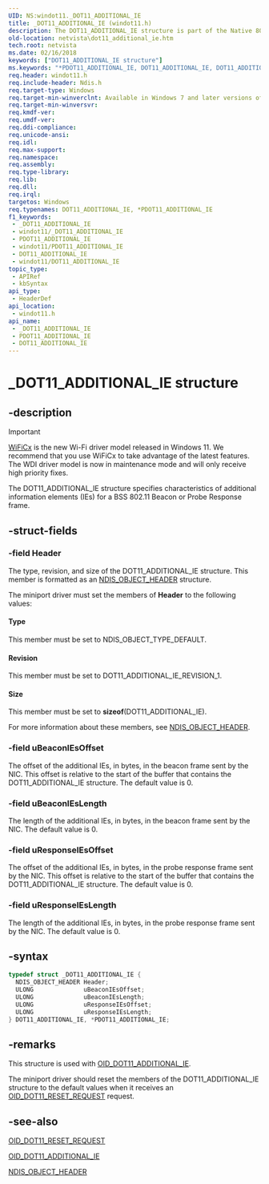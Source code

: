 ```yaml
---
UID: NS:windot11._DOT11_ADDITIONAL_IE
title: _DOT11_ADDITIONAL_IE (windot11.h)
description: The DOT11_ADDITIONAL_IE structure is part of the Native 802.11 Wireless LAN interface, which is deprecated for Windows 10 and later.
old-location: netvista\dot11_additional_ie.htm
tech.root: netvista
ms.date: 02/16/2018
keywords: ["DOT11_ADDITIONAL_IE structure"]
ms.keywords: "*PDOT11_ADDITIONAL_IE, DOT11_ADDITIONAL_IE, DOT11_ADDITIONAL_IE structure [Network Drivers Starting with Windows Vista], Native_802.11_data_types_306f816b-e8fa-4f61-be10-5fd4d793f5a5.xml, PDOT11_ADDITIONAL_IE, PDOT11_ADDITIONAL_IE structure pointer [Network Drivers Starting with Windows Vista], _DOT11_ADDITIONAL_IE, netvista.dot11_additional_ie, windot11/DOT11_ADDITIONAL_IE, windot11/PDOT11_ADDITIONAL_IE"
req.header: windot11.h
req.include-header: Ndis.h
req.target-type: Windows
req.target-min-winverclnt: Available in Windows 7 and later versions of the Windows operating   systems.
req.target-min-winversvr: 
req.kmdf-ver: 
req.umdf-ver: 
req.ddi-compliance: 
req.unicode-ansi: 
req.idl: 
req.max-support: 
req.namespace: 
req.assembly: 
req.type-library: 
req.lib: 
req.dll: 
req.irql: 
targetos: Windows
req.typenames: DOT11_ADDITIONAL_IE, *PDOT11_ADDITIONAL_IE
f1_keywords:
 - _DOT11_ADDITIONAL_IE
 - windot11/_DOT11_ADDITIONAL_IE
 - PDOT11_ADDITIONAL_IE
 - windot11/PDOT11_ADDITIONAL_IE
 - DOT11_ADDITIONAL_IE
 - windot11/DOT11_ADDITIONAL_IE
topic_type:
 - APIRef
 - kbSyntax
api_type:
 - HeaderDef
api_location:
 - windot11.h
api_name:
 - _DOT11_ADDITIONAL_IE
 - PDOT11_ADDITIONAL_IE
 - DOT11_ADDITIONAL_IE
---
```


# _DOT11_ADDITIONAL_IE structure


## -description

> [!Important]
> [WiFiCx](/windows-hardware/drivers/netcx/wifi-wdf-class-extension-wificx) is the new Wi-Fi driver model released in Windows 11. We recommend that you use WiFiCx to take advantage of the latest features. The WDI driver model is now in maintenance mode and will only receive high priority fixes.

The DOT11_ADDITIONAL_IE structure specifies characteristics of additional information elements (IEs)
  for a BSS 802.11 Beacon or Probe Response frame.

## -struct-fields

### -field Header

The type, revision, and size of the DOT11_ADDITIONAL_IE structure. This member is formatted as an
     <a href="..\objectheader\ns-objectheader-ndis_object_header.md">NDIS_OBJECT_HEADER</a> structure.


The miniport driver must set the members of
     <b>Header</b> to the following values:





#### Type

This member must be set to NDIS_OBJECT_TYPE_DEFAULT.



#### Revision

This member must be set to DOT11_ADDITIONAL_IE_REVISION_1.



#### Size

This member must be set to
       <b>sizeof</b>(DOT11_ADDITIONAL_IE).

For more information about these members, see
     <a href="..\objectheader\ns-objectheader-ndis_object_header.md">NDIS_OBJECT_HEADER</a>.

### -field uBeaconIEsOffset

The offset of the additional IEs, in bytes, in the beacon frame sent by the NIC. This offset is
     relative to the start of the buffer that contains the DOT11_ADDITIONAL_IE structure. The default value
     is 0.

### -field uBeaconIEsLength

The length of the additional IEs, in bytes, in the beacon frame sent by the NIC. The default value
     is 0.

### -field uResponseIEsOffset

The offset of the additional IEs, in bytes, in the probe response frame sent by the NIC. This
     offset is relative to the start of the buffer that contains the DOT11_ADDITIONAL_IE structure. The
     default value is 0.

### -field uResponseIEsLength

The length of the additional IEs, in bytes, in the probe response frame sent by the NIC. The
     default value is 0.

## -syntax

```cpp
typedef struct _DOT11_ADDITIONAL_IE {
  NDIS_OBJECT_HEADER Header;
  ULONG              uBeaconIEsOffset;
  ULONG              uBeaconIEsLength;
  ULONG              uResponseIEsOffset;
  ULONG              uResponseIEsLength;
} DOT11_ADDITIONAL_IE, *PDOT11_ADDITIONAL_IE;
```

## -remarks

This structure is used with
    <a href="/windows-hardware/drivers/network/oid-dot11-additional-ie">OID_DOT11_ADDITIONAL_IE</a>.

The miniport driver should reset the members of the DOT11_ADDITIONAL_IE structure to the default
    values when it receives an
    <a href="/windows-hardware/drivers/network/oid-dot11-reset-request">OID_DOT11_RESET_REQUEST</a> request.

## -see-also

<a href="/windows-hardware/drivers/network/oid-dot11-reset-request">OID_DOT11_RESET_REQUEST</a>



<a href="/windows-hardware/drivers/network/oid-dot11-additional-ie">OID_DOT11_ADDITIONAL_IE</a>



<a href="..\objectheader\ns-objectheader-ndis_object_header.md">NDIS_OBJECT_HEADER</a>

